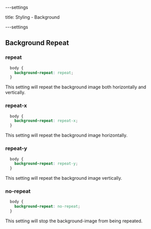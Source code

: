 ---settings

title: Styling - Background

---settings

## Background Repeat

### repeat

```css
  body {
    background-repeat: repeat;
  }
```

This setting will repeat the background image both horizontally and vertically.

### repeat-x

```css
  body {
    background-repeat: repeat-x;
  }
```

This setting will repeat the background image horizontally.

### repeat-y

```css
  body {
    background-repeat: repeat-y;
  }
```

This setting will repeat the background image vertically.

### no-repeat

```css
  body {
    background-repeat: no-repeat;
  }
```

This setting will stop the background-image from being repeated.

